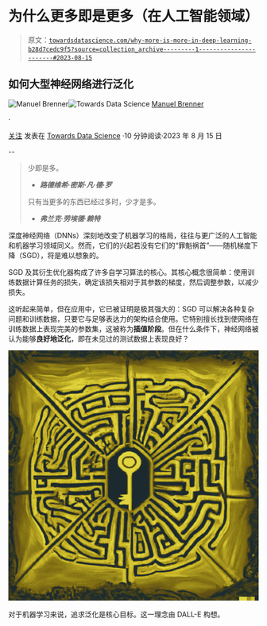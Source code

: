 # 为什么更多即是更多（在人工智能领域）

> 原文：[`towardsdatascience.com/why-more-is-more-in-deep-learning-b28d7cedc9f5?source=collection_archive---------1-----------------------#2023-08-15`](https://towardsdatascience.com/why-more-is-more-in-deep-learning-b28d7cedc9f5?source=collection_archive---------1-----------------------#2023-08-15)

## 如何大型神经网络进行泛化

[](https://manuel-brenner.medium.com/?source=post_page-----b28d7cedc9f5--------------------------------)![Manuel Brenner](https://manuel-brenner.medium.com/?source=post_page-----b28d7cedc9f5--------------------------------)[](https://towardsdatascience.com/?source=post_page-----b28d7cedc9f5--------------------------------)![Towards Data Science](https://towardsdatascience.com/?source=post_page-----b28d7cedc9f5--------------------------------) [Manuel Brenner](https://manuel-brenner.medium.com/?source=post_page-----b28d7cedc9f5--------------------------------)

·

[关注](https://medium.com/m/signin?actionUrl=https%3A%2F%2Fmedium.com%2F_%2Fsubscribe%2Fuser%2F1fde95441432&operation=register&redirect=https%3A%2F%2Ftowardsdatascience.com%2Fwhy-more-is-more-in-deep-learning-b28d7cedc9f5&user=Manuel+Brenner&userId=1fde95441432&source=post_page-1fde95441432----b28d7cedc9f5---------------------post_header-----------) 发表在 [Towards Data Science](https://towardsdatascience.com/?source=post_page-----b28d7cedc9f5--------------------------------) ·10 分钟阅读·2023 年 8 月 15 日[](https://medium.com/m/signin?actionUrl=https%3A%2F%2Fmedium.com%2F_%2Fvote%2Ftowards-data-science%2Fb28d7cedc9f5&operation=register&redirect=https%3A%2F%2Ftowardsdatascience.com%2Fwhy-more-is-more-in-deep-learning-b28d7cedc9f5&user=Manuel+Brenner&userId=1fde95441432&source=-----b28d7cedc9f5---------------------clap_footer-----------)

--

[](https://medium.com/m/signin?actionUrl=https%3A%2F%2Fmedium.com%2F_%2Fbookmark%2Fp%2Fb28d7cedc9f5&operation=register&redirect=https%3A%2F%2Ftowardsdatascience.com%2Fwhy-more-is-more-in-deep-learning-b28d7cedc9f5&source=-----b28d7cedc9f5---------------------bookmark_footer-----------)

> 少即是多。
> 
> - ***路德维希·密斯·凡·德·罗***
> 
> 只有当更多的东西已经过多时，少才是多。
> 
> - ***弗兰克·劳埃德·赖特***

深度神经网络（DNNs）深刻地改变了机器学习的格局，往往与更广泛的人工智能和机器学习领域同义。然而，它们的兴起若没有它们的“罪魁祸首”——随机梯度下降（SGD），将是难以想象的。

SGD 及其衍生优化器构成了许多自学习算法的核心。其核心概念很简单：使用训练数据计算任务的损失，确定该损失相对于其参数的梯度，然后调整参数，以减少损失。

这听起来简单，但在应用中，它已被证明是极其强大的：SGD 可以解决各种复杂问题和训练数据，只要它与足够表达力的架构结合使用。它特别擅长找到使网络在训练数据上表现完美的参数集，这被称为**插值阶段**。但在什么条件下，神经网络被认为能够**良好地泛化**，即在未见过的测试数据上表现良好？

![](img/fcd15cc481d3711756d2673df3509c41.png)

对于机器学习来说，追求泛化是核心目标。这一理念由 DALL-E 构想。
